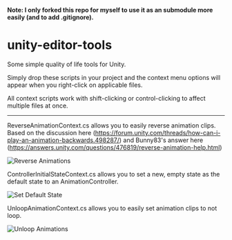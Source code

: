 **Note: I only forked this repo for myself to use it as an submodule more easily (and to add .gitignore).**

# unity-editor-tools
Some simple quality of life tools for Unity.

Simply drop these scripts in your project and the context menu options will appear when you right-click on applicable files.

All context scripts work with shift-clicking or control-clicking to affect multiple files at once.

-------------------------------------

ReverseAnimationContext.cs allows you to easily reverse animation clips. Based on the discussion here (https://forum.unity.com/threads/how-can-i-play-an-animation-backwards.498287/) and Bunny83's answer here (https://answers.unity.com/questions/476819/reverse-animation-help.html)

![Reverse Animations](https://i.imgur.com/NCcCKn2.gif)

ControllerInitialStateContext.cs allows you to set a new, empty state as the default state to an AnimationController.

![Set Default State](https://i.imgur.com/foLtUcT.gif)

UnloopAnimationContext.cs allows you to easily set animation clips to not loop.

![Unloop Animations](https://i.imgur.com/QIBHvaB.gif)


